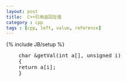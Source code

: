 ```yaml
---
layout: post
title:  C++引用返回左值
category : cpp
tags : [cpp, left, value, reference]
---
```

{% include JB/setup %}

<pre>
    char &getVal(int a[], unsigned i)
    {
	return a[i];
    }

</pre>